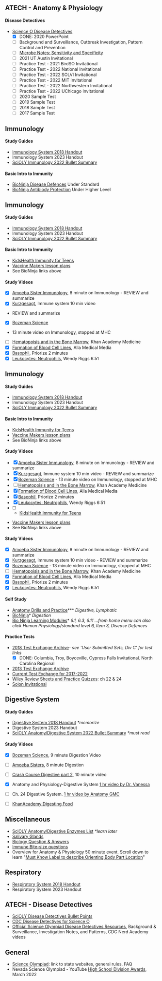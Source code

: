 ## ATECH - Anatomy & Physiology

#### Disease Detectives
- [Science O Disease Detectives](https://www.soinc.org/disease-detectives-c)
  - [x] DONE: 2020 PowerPoint
  - [ ] Background and Surveillance, Outbreak Investigation, Pattern Control and Prevention
  - [ ] [Microbe Notes: Sensitivity and Specificity](https://microbenotes.com/sensitivity-specificity-false-positive-false-negative/)
  - [ ] 2021 UT Austin Invitational
  - [ ] Practice Test - 2021 BirdSO Invitational
  - [ ] Practice Test - 2022 National Invitational
  - [ ] Practice Test - 2022 SOLVI Invitational
  - [ ] Practice Test - 2022 MIT Invitational
  - [ ] Practice Test - 2022 Northwestern Invitational
  - [ ] Practice Test - 2022 UChicago Invitational
  - [ ] 2020 Sample Test
  - [ ] 2019 Sample Test 
  - [ ] 2018 Sample Test
  - [ ] 2017 Sample Test 

## Immunology
#### Study Guides
- [Immunology System 2018 Handout](https://www.soinc.org/sites/default/files/uploaded_files/2018_IMMUNE_SYSTEM_HANDOUT.pdf)
- Immunology System 2023 Handout
- [SciOLY Immunology 2022 Bullet Summary](https://scioly.org/wiki/index.php/Anatomy/Immune_System)

#### Basic Intro to Immunity
- [BioNinja Disease Defences](https://ib.bioninja.com.au/standard-level/topic-6-human-physiology/63-defence-against-infectio/) Under Standard
- [BioNinja Antibiody Protection](https://ib.bioninja.com.au/standard-level/topic-6-human-physiology/63-defence-against-infectio/) Under Higher Level

## Immunology 
#### Study Guides 
- [Immunology System 2018 Handout](https://www.soinc.org/sites/default/files/uploaded_files/2018_IMMUNE_SYSTEM_HANDOUT.pdf) 
- Immunology System 2023 Handout 
- [SciOLY Immunology 2022 Bullet Summary](https://scioly.org/wiki/index.php/Anatomy/Immune_System) 

#### Basic Intro to Immunity 
- [KidsHealth Immunity for Teens](https://kidshealth.org/en/teens/immune.html) 
- [Vaccine Makers lesson plans](https://vaccinemakers.org/lessons/high-school/human-immune-system-unit-1/organs-and-tissues-immune-system) 
- See BioNinja links above 

#### Study Videos 
- [x] [Amoeba Sister Immunology](https://youtu.be/fSEFXl2XQpc), 8 minute on Immunology - REVIEW and summarize 
- [x] [Kurzgesagt](https://youtu.be/lXfEK8G8CUI), Immune system 10 min video 
- REVIEW and summarize 
- [x] [Bozeman Science](https://youtu.be/z3M0vU3Dv8E) 
- 13 minute video on Immunology, stopped at MHC 
- [ ] [Hematopoisis and in the Bone Marrow](https://youtu.be/XVWOlKdpF_I), Khan Academy Medicine 
- [x] [Formation of Blood Cell Lines](https://youtu.be/0deCbmh7PHs), Alla Medical Media 
- [x] [Basophil](https://youtu.be/V46W3WMZH5M), Priorize 2 minutes 
- [x] [Leukocytes: Neutrophils](https://youtu.be/XQKxvVxHLvg), Wendy Riggs 6:51

## Immunology
#### Study Guides
- [Immunology System 2018 Handout](https://www.soinc.org/sites/default/files/uploaded_files/2018_IMMUNE_SYSTEM_HANDOUT.pdf)
- Immunology System 2023 Handout
- [SciOLY Immunology 2022 Bullet Summary](https://scioly.org/wiki/index.php/Anatomy/Immune_System)

#### Basic Intro to Immunity
- [KidsHealth Immunity for Teens](https://kidshealth.org/en/teens/immune.html)
- [Vaccine Makers lesson plans](https://vaccinemakers.org/lessons/high-school/human-immune-system-unit-1/organs-and-tissues-immune-system)
- See BioNinja links above

#### Study Videos
- [x] [Amoeba Sister Immunology](https://youtu.be/fSEFXl2XQpc), 8 minute on Immunology - REVIEW and summarize
- [x] [Kurzgesagt](https://youtu.be/lXfEK8G8CUI), Immune system 10 min video - REVIEW and summarize
- [x] [Bozeman Science](https://youtu.be/z3M0vU3Dv8E) - 13 minute video on Immunology, stopped at MHC
- [ ] [Hematopoisis and in the Bone Marrow](https://youtu.be/XVWOlKdpF_I), Khan Academy Medicine
- [x] [Formation of Blood Cell Lines](https://youtu.be/0deCbmh7PHs), Alla Medical Media
- [x] [Basophil](https://youtu.be/V46W3WMZH5M), Priorize 2 minutes
- [x] [Leukocytes: Neutrophils](https://youtu.be/XQKxvVxHLvg), Wendy Riggs 6:51
- [ ] - [KidsHealth Immunity for Teens](https://kidshealth.org/en/teens/immune.html)
- [Vaccine Makers lesson plans](https://vaccinemakers.org/lessons/high-school/human-immune-system-unit-1/organs-and-tissues-immune-system)
- See BioNinja links above

#### Study Videos
- [x] [Amoeba Sister Immunology](https://youtu.be/fSEFXl2XQpc), 8 minute on Immunology - REVIEW and summarize
- [x] [Kurzgesagt](https://youtu.be/lXfEK8G8CUI), Immune system 10 min video - REVIEW and summarize
- [x] [Bozeman Science](https://youtu.be/z3M0vU3Dv8E) - 13 minute video on Immunology, stopped at MHC
- [ ] [Hematopoisis and in the Bone Marrow](https://youtu.be/XVWOlKdpF_I), Khan Academy Medicine
- [x] [Formation of Blood Cell Lines](https://youtu.be/0deCbmh7PHs), Alla Medical Media
- [x] [Basophil](https://youtu.be/V46W3WMZH5M), Priorize 2 minutes
- [x] [Leukocytes: Neutrophils](https://youtu.be/XQKxvVxHLvg), Wendy Riggs 6:51
 #### Self Study
- [Anatomy Drills and Practice](https://bcs.wiley.com/he-bcs/Books?action=mininav&bcsId=6205&itemId=0470565101&assetId=240907&resourceId=23657&newwindow=true)*** <i>Digestive, Lymphatic</i>
- [BioNinja](https://ib.bioninja.com.au/standard-level/topic-6-human-physiology/61-digestion-and-absorption/)* <i>Digestion</i>
- [Bio Ninja Learning Modules](https://ib.bioninja.com.au/additional-resources-2/learning-modules/)* <i>6.1, 6.3, 6.11
...from home menu can also click Human Physiology/standard level 6, Item 3, Disease Defences</i>
 
#### Practice Tests 
- [2018 Test Exchange Archive](https://scioly.org/wiki/index.php/2018_Test_Exchange)-
  <i>see 'User Submitted Sets, Div C' for test links</i>
  - [x] DONE: Columbia, Troy, Boyceville, Cypress Falls Invitational. North Carolina Regional
- [2013 Test Exchange Archive](https://scioly.org/wiki/index.php/2013_Test_Exchange)
- [Current Test Exchange for 2017-2022](https://scioly.org/tests/)
- [Wiley Review Sheets and Practice Quizzes](https://bcs.wiley.com/he-bcs/Books?action=chapter&bcsId=6205&itemId=0470565101&chapterId=66211): ch 22 & 24
- [Solon Invitational](https://docs.google.com/document/d/1wlxQfQa6pNFOBNVWzLEV3HGRN6Md0qp8/edit)

## Digestive System
#### Study Guides
- [Digestive System 2018 Handout](https://www.soinc.org/sites/default/files/uploaded_files/2018_OVERVIEW_DIGESTIVE_SYSTEM_HANDOUT.pdf) <i>*memorize</i>
- Digestive System 2023 Handout
- [SciOLY Anatomy/Digestive System 2022 Bullet Summary](https://scioly.org/wiki/index.php/Anatomy/Digestive_System) <i>*must read</i>

#### Study Videos
- [x] [Bozeman Science](https://youtu.be/nM5kMSjBrmw), 9 minute Digestion Video 
- [ ] [Amoeba Sisters](https://youtu.be/1UvuBYUbFk0), 8 minute Digestion
- [ ] [Crash Course Digestive part 2](https://youtu.be/pqgcEIaXGME), 10 minute video 
- [x] Anatomy and Physiology-Digestive System [1 hr video by Dr. Vanessa](https://youtu.be/vq6Ez993j0Q) 
- [ ] Ch. 24 Digestive System. [1 hr video by Anatomy GMC](https://youtu.be/fW1KTOk334s)
- [ ] [KhanAcademy Digesting Food](https://youtu.be/v2V4zMx33Mc)



## Miscellaneous
- [SciOLY Anatomy/Digestive Enzymes List](https://scioly.org/wiki/index.php/Anatomy/Digestive_Secretion_List) <i>*learn later</i>
- [Salivary Glands](https://www.uptodate.com/contents/image?imageKey=PC%2F115303)
- [Biology Question & Answers](https://www.biology-questions-and-answers.com/physiology-review.html)
- [Immune Bite-size questions](https://www.biology-questions-and-answers.com/the-immune-system.html)
- Overview for Anatomy & Physiology 50 minute event.  Scroll down to learn "[Must Know Label to describe Orienting Body Part Location](https://scioly.org/wiki/index.php/Anatomy_and_Physiology)"


## Respiratory
- [Respiratory System 2018 Handout](https://www.soinc.org/sites/default/files/uploaded_files/2018_RESPIRATORY_SYSTEM_HANDOUT.pdf)
- Respiratory System 2023 Handout

## ATECH - Disease Detectives
- [SciOLY Disease Detectives Bullet Points](https://scioly.org/wiki/index.php/Disease_Detectives)
- [CDC Disease Detectives for Science O](https://www.cdc.gov/careerpaths/diseasedetectives/index.html)
- [Official Science Olympiad Disease Detectives Resources](https://www.soinc.org/disease-detectives-c), Background & Surveillance, Investigation Notes, and Patterns, CDC Nerd Academy videos

## General
- [Science Olympiad](https://www.soinc.org): link to state websites, general rules, FAQ
- Nevada Science Olympiad - YouTube [High School Division Awards](https://youtu.be/ebq0a__sUOk), March 2022 

 



